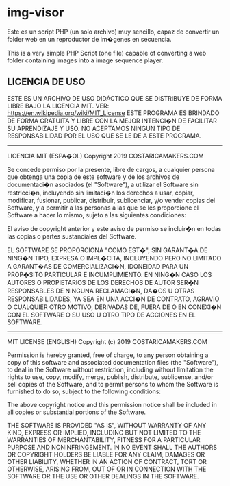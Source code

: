 # img-visor

Este es un script PHP (un solo archivo) muy sencillo, capaz de convertir un folder web en un reproductor de im�genes en secuencia.

This is a very simple PHP Script (one file) capable of converting a web folder containing images into a image sequence player.

## LICENCIA DE USO

ESTE ES UN ARCHIVO DE USO DIDÁCTICO QUE SE DISTRIBUYE DE FORMA LIBRE BAJO LA LICENCIA MIT.
VER: https://en.wikipedia.org/wiki/MIT_License
ESTE PROGRAMA ES BRINDADO DE FORMA GRATUITA Y LIBRE CON LA MEJOR INTENCI�N DE FACILITAR SU APRENDIZAJE Y USO.
NO ACEPTAMOS NINGUN TIPO DE RESPONSABILIDAD POR EL USO QUE SE LE DE A ESTE PROGRAMA.

************************************************************************************
LICENCIA MIT (ESPA�OL)
Copyright 2019 COSTARICAMAKERS.COM

Se concede permiso por la presente, libre de cargos, a cualquier persona que obtenga una copia 
de este software y de los archivos de documentaci�n asociados (el "Software"), a utilizar
el Software sin restricci�n, incluyendo sin limitaci�n los derechos 
a usar, copiar, modificar, fusionar, publicar, distribuir, sublicenciar, y/o vender copias del Software,
y a permitir a las personas a las que se les proporcione el Software a hacer lo mismo, sujeto a las siguientes condiciones:

El aviso de copyright anterior y este aviso de permiso se incluir�n en todas las copias o partes sustanciales del Software.

EL SOFTWARE SE PROPORCIONA "COMO EST�", SIN GARANT�A DE NING�N TIPO, EXPRESA O IMPL�CITA, 
INCLUYENDO PERO NO LIMITADO A GARANT�AS DE COMERCIALIZACI�N, IDONEIDAD PARA UN PROP�SITO
PARTICULAR E INCUMPLIMIENTO. EN NING�N CASO LOS AUTORES O PROPIETARIOS DE LOS DERECHOS DE AUTOR 
SER�N RESPONSABLES DE NINGUNA RECLAMACI�N, DA�OS U OTRAS RESPONSABILIDADES, YA SEA EN UNA ACCI�N DE CONTRATO,
AGRAVIO O CUALQUIER OTRO MOTIVO, DERIVADAS DE, FUERA DE O EN CONEXI�N CON EL SOFTWARE O SU USO U OTRO TIPO DE ACCIONES 
EN EL SOFTWARE.

************************************************************************************
MIT LICENSE (ENGLISH)
Copyright (c) 2019 COSTARICAMAKERS.COM

Permission is hereby granted, free of charge, to any person obtaining a copy
of this software and associated documentation files (the "Software"), to deal
in the Software without restriction, including without limitation the rights
to use, copy, modify, merge, publish, distribute, sublicense, and/or sell
copies of the Software, and to permit persons to whom the Software is
furnished to do so, subject to the following conditions:

The above copyright notice and this permission notice shall be included in all
copies or substantial portions of the Software.

THE SOFTWARE IS PROVIDED "AS IS", WITHOUT WARRANTY OF ANY KIND, EXPRESS OR
IMPLIED, INCLUDING BUT NOT LIMITED TO THE WARRANTIES OF MERCHANTABILITY,
FITNESS FOR A PARTICULAR PURPOSE AND NONINFRINGEMENT. IN NO EVENT SHALL THE
AUTHORS OR COPYRIGHT HOLDERS BE LIABLE FOR ANY CLAIM, DAMAGES OR OTHER
LIABILITY, WHETHER IN AN ACTION OF CONTRACT, TORT OR OTHERWISE, ARISING FROM,
OUT OF OR IN CONNECTION WITH THE SOFTWARE OR THE USE OR OTHER DEALINGS IN THE
SOFTWARE.
